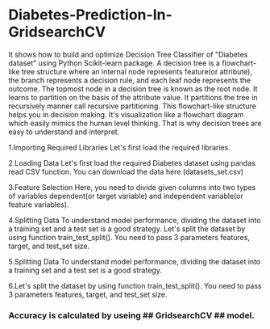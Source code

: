 # Diabetes-Prediction-In-GridsearchCV
It shows how to build and optimize Decision Tree Classifier of "Diabetes dataset" using Python Scikit-learn package. A decision tree is a flowchart-like tree structure where an internal node represents feature(or attribute), the branch represents a decision rule, and each leaf node represents the outcome. The topmost node in a decision tree is known as the root node. It learns to partition on the basis of the attribute value. It partitions the tree in recursively manner call recursive partitioning. This flowchart-like structure helps you in decision making. It's visualization like a flowchart diagram which easily mimics the human level thinking. That is why decision trees are easy to understand and interpret.

1.Importing Required Libraries Let's first load the required libraries.

2.Loading Data Let's first load the required Diabetes dataset using pandas read CSV function. You can download the data here (datasets_set.csv)

3.Feature Selection Here, you need to divide given columns into two types of variables dependent(or target variable) and independent variable(or feature variables).

4.Splitting Data To understand model performance, dividing the dataset into a training set and a test set is a good strategy.
Let's split the dataset by using function train_test_split(). You need to pass 3 parameters features, target, and test_set size.

5.Splitting Data To understand model performance, dividing the dataset into a training set and a test set is a good strategy.

6.Let's split the dataset by using function train_test_split(). You need to pass 3 parameters features, target, and test_set size.

### Accuracy is calculated by useing ## GridsearchCV ## model.

 

 
